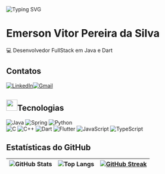 <img src="https://readme-typing-svg.demolab.com?font=Poppins&size=44&height=100&duration=1600&pause=1000&color=1e5ad1&width=750&lines=Olá+mundo;+meu+nome+é+Emerson;+sou+de+Brasília;+e+sou+desenvolvedor...;...Java+Dart+Python." alt="Typing SVG" style="max-width: 100%;">

# Emerson Vitor Pereira da Silva

💻 Desenvolvedor FullStack em Java e Dart

## Contatos

[![LinkedIn](https://img.shields.io/badge/LinkedIn-f8f8f2?style=for-the-badge&logo=linkedin&logoColor=0E76A8)](https://www.linkedin.com/in/emerson-v-p-silva/)[![Gmail](https://img.shields.io/badge/Gmail-333333?style=for-the-badge&logo=gmail&logoColor=red)](mailto:emersonvitorjobs@gmail.com)


##  <img src="https://user-images.githubusercontent.com/74038190/206662607-d9e7591e-bbf9-42f9-9386-29efc927bc16.gif" width="30px" height="30px">Tecnologias

 ![Java](https://img.shields.io/badge/java-%23ED8B00.svg?style=for-the-badge&logo=openjdk&logoColor=white)  ![Spring](https://img.shields.io/badge/spring-%236DB33F.svg?style=for-the-badge&logo=spring&logoColor=white) ![Python](https://img.shields.io/badge/python-3670A0?style=for-the-badge&logo=python&logoColor=ffdd54)  
  ![C](https://img.shields.io/badge/C-00599C?style=for-the-badge&logo=c&logoColor=white) ![C++](https://img.shields.io/badge/C%2B%2B-00599C?style=for-the-badge&logo=c%2B%2B&logoColor=white)  ![Dart](https://img.shields.io/badge/Dart-0175C2?style=for-the-badge&logo=dart&logoColor=white) 
  ![Flutter](https://img.shields.io/badge/Flutter-02569B?style=for-the-badge&logo=flutter&logoColor=white)   ![JavaScript](https://img.shields.io/badge/JavaScript-F7DF1E?style=for-the-badge&logo=javascript&logoColor=black)    ![TypeScript](https://img.shields.io/badge/TypeScript-007ACC?style=for-the-badge&logo=typescript&logoColor=white)  


 
## Estatísticas do GitHub

| ![GitHub Stats](https://github-readme-stats.vercel.app/api?username=Emerson-Vitor&show_icons=true&hide=contribs,prs&cache_seconds=86400&theme=aura) | ![Top Langs](https://github-readme-stats.vercel.app/api?username=Emerson-Vitor&bg_color=000&border_color=30A3DC&title_color=E94D5F&text_color=FFF&count_private=true) | [![GitHub Streak](https://streak-stats.demolab.com/?user=Emerson-Vitor&theme=bear&background=000&border=30A3DC&dates=FFF)](https://git.io/streak-stats) | 
|---|----|------|
